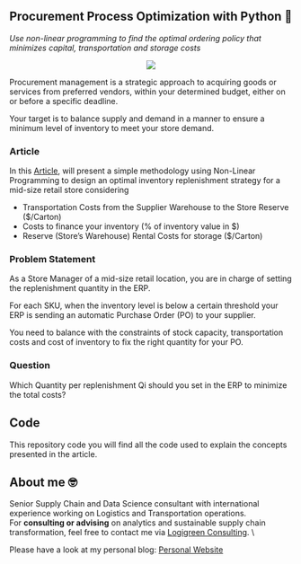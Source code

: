 ## Procurement Process Optimization with Python 🚛
*Use non-linear programming to find the optimal ordering policy that minimizes capital, transportation and storage costs*

<p align="center">
  <img align="center" src="https://miro.medium.com/max/1280/1*LlLZcqtUGUdqwLHSfF_N3g.png">
</p>

Procurement management is a strategic approach to acquiring goods or services from preferred vendors, within your determined budget, either on or before a specific deadline.

Your target is to balance supply and demand in a manner to ensure a minimum level of inventory to meet your store demand.

### Article
In this [Article](https://towardsdatascience.com/procurement-process-optimization-with-python-a4c7a2e3ba76), will present a simple methodology using Non-Linear Programming to design an optimal inventory replenishment strategy for a mid-size retail store considering
- Transportation Costs from the Supplier Warehouse to the Store Reserve ($/Carton)
- Costs to finance your inventory (% of inventory value in $)
- Reserve (Store’s Warehouse) Rental Costs for storage ($/Carton)

### Problem Statement
As a Store Manager of a mid-size retail location, you are in charge of setting the replenishment quantity in the ERP.

For each SKU, when the inventory level is below a certain threshold your ERP is sending an automatic Purchase Order (PO) to your supplier.

You need to balance with the constraints of stock capacity, transportation costs and cost of inventory to fix the right quantity for your PO.

### Question
Which Quantity per replenishment Qi should you set in the ERP to minimize the total costs?

## Code
This repository code you will find all the code used to explain the concepts presented in the article.

## About me 🤓
Senior Supply Chain and Data Science consultant with international experience working on Logistics and Transportation operations. \
For **consulting or advising** on analytics and sustainable supply chain transformation, feel free to contact me via [Logigreen Consulting](https://wwww.logi-green.com/). \

Please have a look at my personal blog: [Personal Website](https://samirsaci.com)
